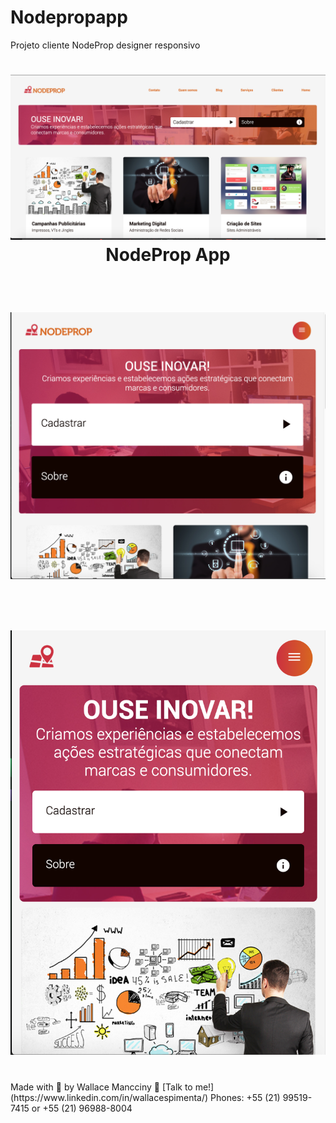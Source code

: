 

# Nodepropapp
Projeto cliente NodeProp designer responsivo


<h1 align="center">
    <img alt="Projeto cliente NodeProp designer responsivo" src="https://github.com/wallacemancciny/nodepropapp/blob/master/prints/print-wide-desktop.png" />
    <br>
    NodeProp App
</h1>
</br>
<h1 align="center">
    <img src="https://github.com/wallacemancciny/nodepropapp/blob/master/prints/print-tablet.png" />
    <br>
</h1>
</br>
<h1 align="center">
    <img src="https://github.com/wallacemancciny/nodepropapp/blob/master/prints/print-mobile.png" />
    <br>
</h1>
</br>
Made with 💟 by Wallace Mancciny 👋 [Talk to me!](https://www.linkedin.com/in/wallacespimenta/)
Phones: +55 (21) 99519-7415 or +55 (21) 96988-8004
